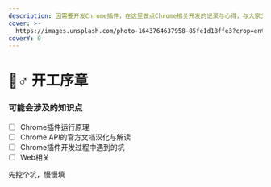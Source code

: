 ```yaml
---
description: 因需要开发Chrome插件，在这里做点Chrome相关开发的记录与心得，与大家分享！
cover: >-
  https://images.unsplash.com/photo-1643764637958-85fe1d18ffe3?crop=entropy&cs=srgb&fm=jpg&ixid=MnwxOTcwMjR8MHwxfHJhbmRvbXx8fHx8fHx8fDE2NDU3MTAzNDU&ixlib=rb-1.2.1&q=85
coverY: 0
---
```


# 🧙♂ 开工序章

### 可能会涉及的知识点

* [ ] Chrome插件运行原理
* [ ] Chrome API的官方文档汉化与解读
* [ ] Chrome插件开发过程中遇到的坑
* [ ] Web相关

先挖个坑，慢慢填

